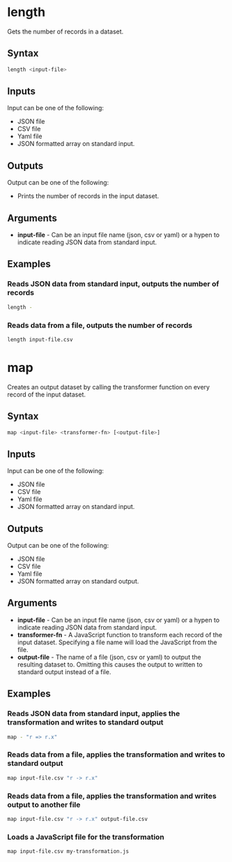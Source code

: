 
# length

Gets the number of records in a dataset.

## Syntax

```bash
length <input-file>
```

## Inputs

Input can be one of the following:

- JSON file
- CSV file
- Yaml file
- JSON formatted array on standard input.

## Outputs

Output can be one of the following:

- Prints the number of records in the input dataset.

## Arguments

- **input-file** - Can be an input file name (json, csv or  yaml) or a hypen to indicate reading JSON data from standard input.

## Examples

### Reads JSON data from standard input, outputs the number of records

```bash
length -
```
### Reads data from a file, outputs the number of records

```bash
length input-file.csv
```

# map

Creates an output dataset by calling the transformer function on every record of the input dataset.

## Syntax

```bash
map <input-file> <transformer-fn> [<output-file>]
```

## Inputs

Input can be one of the following:

- JSON file
- CSV file
- Yaml file
- JSON formatted array on standard input.

## Outputs

Output can be one of the following:

- JSON file
- CSV file
- Yaml file
- JSON formatted array on standard output.

## Arguments

- **input-file** - Can be an input file name (json, csv or  yaml) or a hypen to indicate reading JSON data from standard input.
- **transformer-fn** - A JavaScript function to transform each record of the input dataset. Specifying a file name will load the JavaScript from the file.
- **output-file** - The name of a file (json, csv or yaml) to output the resulting dataset to. Omitting this causes the output to written to standard output instead of a file.

## Examples

### Reads JSON data from standard input, applies the transformation and writes to standard output

```bash
map - "r => r.x"
```
### Reads data from a file, applies the transformation and writes to standard output

```bash
map input-file.csv "r -> r.x"
```
### Reads data from a file, applies the transformation and writes output to another file

```bash
map input-file.csv "r -> r.x" output-file.csv
```
### Loads a JavaScript file for the transformation

```bash
map input-file.csv my-transformation.js
```
